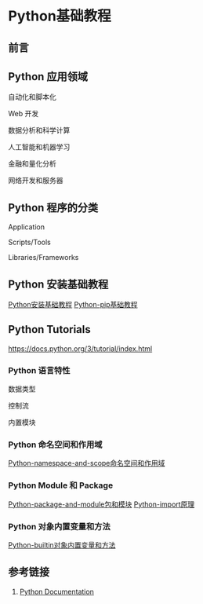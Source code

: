 # Python基础教程

## 前言

## Python 应用领域

自动化和脚本化

Web 开发

数据分析和科学计算

人工智能和机器学习

金融和量化分析

网络开发和服务器

## Python 程序的分类

Application

Scripts/Tools

Libraries/Frameworks

## Python 安装基础教程

[Python安装基础教程](work/programming/Python/Python安装基础教程.md)
[Python-pip基础教程](work/programming/Python/CLI/Python-pip基础教程.md)

## Python Tutorials

https://docs.python.org/3/tutorial/index.html

### Python 语言特性

数据类型

控制流

内置模块

### Python 命名空间和作用域

[Python-namespace-and-scope命名空间和作用域](work/programming/Python/mechanism/Python-namespace-and-scope命名空间和作用域.md)

### Python Module 和 Package

[Python-package-and-module包和模块](work/programming/Python/mechanism/Python-package-and-module包和模块.md)
[Python-import原理](work/programming/Python/mechanism/Python-import原理.md)

### Python 对象内置变量和方法

[Python-builtin对象内置变量和方法](work/programming/Python/mechanism/Python-builtin对象内置变量和方法.md)

## 参考链接
1. [Python Documentation](https://docs.python.org/3/index.html)